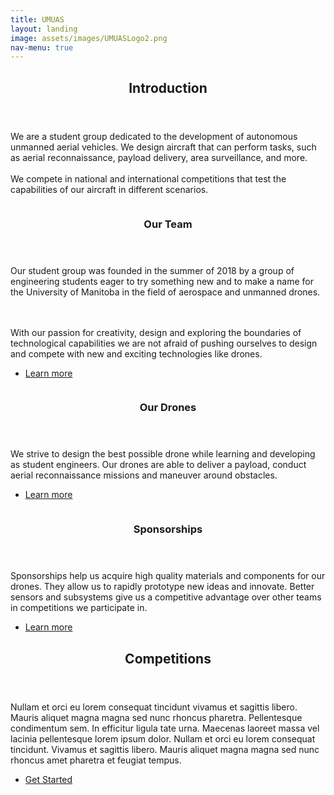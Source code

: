 ```yaml
---
title: UMUAS
layout: landing
image: assets/images/UMUASLogo2.png
nav-menu: true
---
```


<!-- Main -->
<div id="main">

<!-- One -->
<section id="one">
	<div class="inner">
		<header class="major">
			<h2>Introduction</h2>
		</header>
		<p>We are a student group dedicated to the development of autonomous unmanned aerial vehicles. We design aircraft that can perform tasks, such as aerial reconnaissance, payload delivery, area surveillance, and more.
		<br><br> We compete in national and international competitions that test the capabilities of our aircraft in different scenarios.</p>
	</div>
</section>

<!-- Two -->
<section id="two" class="spotlights">
	<section>
		<a href="generic.html" class="image">
			<img src="{% link assets/images/workspace.jpg %}" alt="" data-position="center center" />
		</a>
		<div class="content">
			<div class="inner">
				<header class="major">
					<h3>Our Team</h3>
				</header>
				<p>Our student group was founded in the summer of 2018 by a group of engineering students eager to try something new and to make a name for the University of Manitoba in the field of aerospace and unmanned drones. 

<br><br>With our passion for creativity, design and exploring the boundaries of technological capabilities we are not afraid of pushing ourselves to design and compete with new and exciting technologies like drones. </p>
				<ul class="actions">
					<li><a href="generic.html" class="button">Learn more</a></li>
				</ul>
			</div>
		</div>
	</section>
	<section>
		<a href="generic.html" class="image">
			<img src="{% link assets/images/drone666.jpg %}" alt="" data-position="top center" />
		</a>
		<div class="content">
			<div class="inner">
				<header class="major">
					<h3>Our Drones</h3>
				</header>
				<p>We strive to design the best possible drone while learning and developing as student engineers. Our drones are able to deliver a payload, conduct aerial reconnaissance missions and maneuver around obstacles. </p>
				<ul class="actions">
					<li><a href="generic.html" class="button">Learn more</a></li>
				</ul>
			</div>
		</div>
	</section>
	<section>
		<a href="generic.html" class="image">
			<img src="{% link assets/images/competition.jpg %}" alt="" data-position="25% 25%" />
		</a>
		<div class="content">
			<div class="inner">
				<header class="major">
					<h3>Sponsorships</h3>
				</header>
				<p>Sponsorships help us acquire high quality materials and components for our drones. They allow us to rapidly prototype new ideas and innovate. Better sensors and subsystems give us a competitive advantage over other teams in competitions we participate in.   </p>
				<ul class="actions">
					<li><a href="generic.html" class="button">Learn more</a></li>
				</ul>
			</div>
		</div>
	</section>
</section>

<!-- Three -->
<section id="three">
	<div class="inner">
		<header class="major">
			<h2>Competitions</h2>
		</header>
		<p>Nullam et orci eu lorem consequat tincidunt vivamus et sagittis libero. Mauris aliquet magna magna sed nunc rhoncus pharetra. Pellentesque condimentum sem. In efficitur ligula tate urna. Maecenas laoreet massa vel lacinia pellentesque lorem ipsum dolor. Nullam et orci eu lorem consequat tincidunt. Vivamus et sagittis libero. Mauris aliquet magna magna sed nunc rhoncus amet pharetra et feugiat tempus.</p>
		<ul class="actions">
			<li><a href="generic.html" class="button next">Get Started</a></li>
		</ul>
	</div>
</section>

</div>
